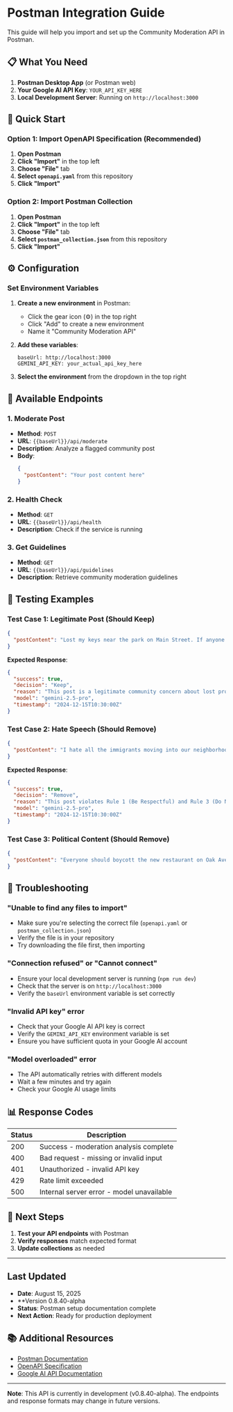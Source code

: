 # Postman Integration Guide

This guide will help you import and set up the Community Moderation API in Postman.

## 📋 What You Need

1. **Postman Desktop App** (or Postman web)
2. **Your Google AI API Key**: `YOUR_API_KEY_HERE`
3. **Local Development Server**: Running on `http://localhost:3000`

## 🚀 Quick Start

### Option 1: Import OpenAPI Specification (Recommended)

1. **Open Postman**
2. **Click "Import"** in the top left
3. **Choose "File"** tab
4. **Select `openapi.yaml`** from this repository
5. **Click "Import"**

### Option 2: Import Postman Collection

1. **Open Postman**
2. **Click "Import"** in the top left
3. **Choose "File"** tab
4. **Select `postman_collection.json`** from this repository
5. **Click "Import"**

## ⚙️ Configuration

### Set Environment Variables

1. **Create a new environment** in Postman:
   - Click the gear icon (⚙️) in the top right
   - Click "Add" to create a new environment
   - Name it "Community Moderation API"

2. **Add these variables**:
   ```
   baseUrl: http://localhost:3000
   GEMINI_API_KEY: your_actual_api_key_here
   ```

3. **Select the environment** from the dropdown in the top right

## 📡 Available Endpoints

### 1. Moderate Post
- **Method**: `POST`
- **URL**: `{{baseUrl}}/api/moderate`
- **Description**: Analyze a flagged community post
- **Body**:
  ```json
  {
    "postContent": "Your post content here"
  }
  ```

### 2. Health Check
- **Method**: `GET`
- **URL**: `{{baseUrl}}/api/health`
- **Description**: Check if the service is running

### 3. Get Guidelines
- **Method**: `GET`
- **URL**: `{{baseUrl}}/api/guidelines`
- **Description**: Retrieve community moderation guidelines

## 🧪 Testing Examples

### Test Case 1: Legitimate Post (Should Keep)
```json
{
  "postContent": "Lost my keys near the park on Main Street. If anyone finds them, please let me know. Thanks neighbors!"
}
```

**Expected Response**:
```json
{
  "success": true,
  "decision": "Keep",
  "reason": "This post is a legitimate community concern about lost property...",
  "model": "gemini-2.5-pro",
  "timestamp": "2024-12-15T10:30:00Z"
}
```

### Test Case 2: Hate Speech (Should Remove)
```json
{
  "postContent": "I hate all the immigrants moving into our neighborhood. They're ruining everything and should go back where they came from!"
}
```

**Expected Response**:
```json
{
  "success": true,
  "decision": "Remove",
  "reason": "This post violates Rule 1 (Be Respectful) and Rule 3 (Do Not Discriminate)...",
  "model": "gemini-2.5-pro",
  "timestamp": "2024-12-15T10:30:00Z"
}
```

### Test Case 3: Political Content (Should Remove)
```json
{
  "postContent": "Everyone should boycott the new restaurant on Oak Ave because the owner is a Democrat and supports liberal policies."
}
```

## 🔧 Troubleshooting

### "Unable to find any files to import"
- Make sure you're selecting the correct file (`openapi.yaml` or `postman_collection.json`)
- Verify the file is in your repository
- Try downloading the file first, then importing

### "Connection refused" or "Cannot connect"
- Ensure your local development server is running (`npm run dev`)
- Check that the server is on `http://localhost:3000`
- Verify the `baseUrl` environment variable is set correctly

### "Invalid API key" error
- Check that your Google AI API key is correct
- Verify the `GEMINI_API_KEY` environment variable is set
- Ensure you have sufficient quota in your Google AI account

### "Model overloaded" error
- The API automatically retries with different models
- Wait a few minutes and try again
- Check your Google AI usage limits

## 📊 Response Codes

| Status | Description |
|--------|-------------|
| 200 | Success - moderation analysis complete |
| 400 | Bad request - missing or invalid input |
| 401 | Unauthorized - invalid API key |
| 429 | Rate limit exceeded |
| 500 | Internal server error - model unavailable |

## 🎯 **Next Steps**

1. **Test your API endpoints** with Postman
2. **Verify responses** match expected format
3. **Update collections** as needed

---

## Last Updated
- **Date**: August 15, 2025
- **Version 0.8.40-alpha
- **Status**: Postman setup documentation complete
- **Next Action**: Ready for production deployment

## 📚 Additional Resources

- [Postman Documentation](https://learning.postman.com/)
- [OpenAPI Specification](https://swagger.io/specification/)
- [Google AI API Documentation](https://ai.google.dev/docs)

---

**Note**: This API is currently in development (v0.8.40-alpha). The endpoints and response formats may change in future versions. 
